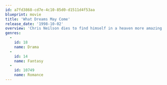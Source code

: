 ```yaml
---
id: a7fd3868-cd7e-4c10-85d0-d1511d4f53aa
blueprint: movie
title: 'What Dreams May Come'
release_date: '1998-10-02'
overview: 'Chris Neilson dies to find himself in a heaven more amazing than he could have ever dreamed of. There is one thing missing: his wife. After he dies, his wife, Annie killed herself and went to hell. Chris decides to risk eternity in hades for the small chance that he will be able to bring her back to heaven.'
genres:
  -
    id: 18
    name: Drama
  -
    id: 14
    name: Fantasy
  -
    id: 10749
    name: Romance
---
```

